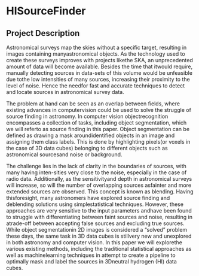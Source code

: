 # HISourceFinder
## Project Description
Astronomical surveys map the skies without a specific target, resulting in images containing manyastronomical objects. As the technology used to create these surveys improves with projects likethe SKA, an unprecedented amount of data will become available. Besides the time that itwould require, manually detecting sources in data-sets of this volume would be unfeasible due tothe low intensities of many sources, increasing their proximity to the level of noise. Hence the needfor fast and accurate techniques to detect and locate sources in astronomical survey data.

The problem at hand can be seen as an overlap between fields, where existing advances in computervision could be used to solve the struggle of source finding in astronomy. In computer vision objectrecognition encompasses a collection of tasks, including object segmentation, which we will referto as source finding in this paper. Object segmentation can be defined as drawing a mask aroundidentified objects in an image and assigning them class labels. This is done by highlighting pixels(or voxels in the case of 3D data cubes) belonging to different objects such as astronomical sourcesand noise or background.

The challenge lies in the lack of clarity in the boundaries of sources, with many having inten-sities very close to the noise, especially in the case of radio data. Additionally, as the sensitivityand depth in astronomical surveys will increase, so will the number of overlapping sources asfainter and more extended sources are observed. This concept is known as blending. Having thisforesight, many astronomers have explored source finding and deblending solutions using simplestatistical techniques. However, these approaches are very sensitive to the input parameters andhave been found to struggle with differentiating between faint sources and noise, resulting in atrade-off between accepting false sources and excluding true sources. While object segmentationin 2D images is considered a “solved” problem these days, the same task in 3D data cubes is stillvery new and unexplored in both astronomy and computer vision. In this paper we will explorethe various existing methods, including the traditional statistical approaches as well as machinelearning techniques in attempt to create a pipeline to optimally mask and label the sources in 3Dneutral hydrogen (HI) data cubes.